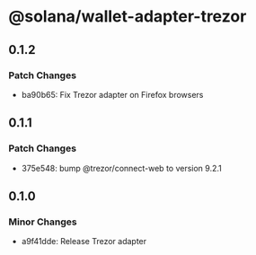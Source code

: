 # @solana/wallet-adapter-trezor

## 0.1.2

### Patch Changes

-   ba90b65: Fix Trezor adapter on Firefox browsers

## 0.1.1

### Patch Changes

-   375e548: bump @trezor/connect-web to version 9.2.1

## 0.1.0

### Minor Changes

-   a9f41dde: Release Trezor adapter
